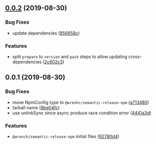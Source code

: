 ## [0.0.2](https://github.com/gavar/wrench/compare/v/semantic-release-npm/0.0.1...v/semantic-release-npm/0.0.2) (2019-08-30)


### Bug Fixes

* update dependencies ([956658c](https://github.com/gavar/wrench/commit/956658c))


### Features

* split `prepare` to `version` and `pack` steps to allow updating cross-dependencies ([2c602c3](https://github.com/gavar/wrench/commit/2c602c3))



## 0.0.1 (2019-08-30)


### Bug Fixes

* move NpmConfig type to `@wrenhc/semantic-release-npm` ([a713480](https://github.com/gavar/wrench/commit/a713480))
* tarball name ([8be04fc](https://github.com/gavar/wrench/commit/8be04fc))
* use unlinkSync since async produce race condition error ([4441a3d](https://github.com/gavar/wrench/commit/4441a3d))


### Features

* `@wrench/semantic-release-npm` initial files ([92780d4](https://github.com/gavar/wrench/commit/92780d4))

